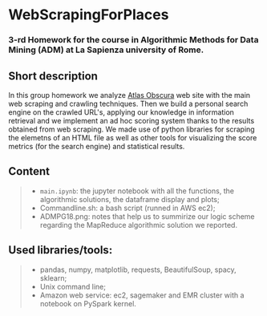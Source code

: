 # WebScrapingForPlaces
### 3-rd Homework for the course in Algorithmic Methods for Data Mining (ADM) at La Sapienza university of Rome.

## Short description 
In this group homework we analyze [Atlas Obscura](https://www.atlasobscura.com/) web site with the main web scraping and crawling techniques.
Then we build a personal search engine on the crawled URL's, applying our knowledge in information retrieval and we implement an ad hoc scoring system thanks to the results obtained from web scraping. We made use of python libraries for scraping the elemetns of an HTML file as well as other tools for visualizing the score metrics
(for the search engine) and statistical results.

## Content

>- `main.ipynb`: the jupyter notebook with all the functions, the algorithmic solutions, the dataframe display and plots;
>- Commandline.sh: a bash script (runned in AWS ec2);
>- ADMPG18.png: notes that help us to summirize our logic scheme regarding the MapReduce algorithmic solution we reported.

## Used libraries/tools:
>- pandas, numpy, matplotlib, requests, BeautifulSoup, spacy, sklearn;
>- Unix command line;
>- Amazon web service: ec2, sagemaker and EMR cluster with a notebook on PySpark kernel.
